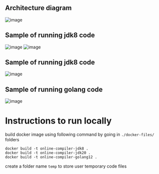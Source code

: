 ## Architecture diagram 
![image](https://github.com/AmitSureshChandra/online-compiler/assets/47358181/28308234-49d1-48ca-8f5f-bc37cd0de31f)


## Sample of running jdk8 code

![image](https://github.com/AmitSureshChandra/online-compiler/assets/47358181/e4397f33-517c-4cb9-8bd9-b020a48b6962)
![image](https://github.com/AmitSureshChandra/online-compiler/assets/47358181/f6425311-bc6b-485b-ba65-1675490cab17)

## Sample of running jdk8 code
![image](https://github.com/AmitSureshChandra/online-compiler/assets/47358181/f3a3fb2d-612a-48fb-a4f2-369a587882e8)

## Sample of running golang code
![image](https://github.com/AmitSureshChandra/online-compiler/assets/47358181/386672e1-e0b1-4704-9f11-86f0f80d751f)


# Instructions to run locally

build docker image using following command by going in `./docker-files/` folders
```shell
docker build -t online-compiler-jdk8 .
docker build -t online-compiler-jdk20 .
docker build -t online-compiler-golang12 .
```

create a folder name `temp` to store user temporary code files
